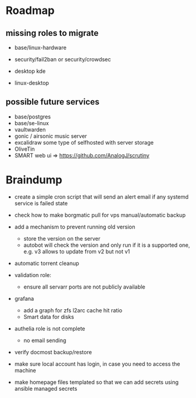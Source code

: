 # Roadmap

## missing roles to migrate
* base/linux-hardware 
* security/fail2ban or security/crowdsec

* desktop kde
* linux-desktop


## possible future services

* base/postgres
* base/se-linux
* vaultwarden
* gonic / airsonic music server
* excalidraw some type of selfhosted with server storage
* OliveTin
* SMART web ui => https://github.com/AnalogJ/scrutiny

# Braindump

* create a simple cron script that will send an alert email if any systemd service is failed state
* check how to make borgmatic pull for vps manual/automatic backup
* add a mechanism to prevent running old version
    * store the version on the server
    * autobot will check the version and only run if it is a supported one, e.g. v3 allows to update from v2 but not v1

* automatic torrent cleanup
* validation role:
    * ensure all servarr ports are not publicly available

* grafana
    * add a graph for zfs l2arc cache hit ratio
    * Smart data for disks

* authelia role is not complete
    * no email sending

* verify docmost backup/restore
* make sure local account has login, in case you need to access the machine
* make homepage files templated so that we can add secrets using ansible managed secrets

